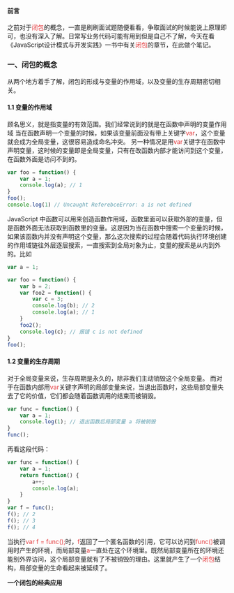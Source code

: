 #### 前言
之前对于<font color="#e4393c">闭包</font>的概念，一直是刷刷面试题随便看看，争取面试的时候能说上原理即可，也没有深入了解。日常写业务代码可能有用到但是自己不了解，今天在看《JavaScript设计模式与开发实践》一书中有关<font color="e4393c">闭包</font>的章节，在此做个笔记。

### 一、闭包的概念
从两个地方着手了解，闭包的形成与变量的作用域，以及变量的生存周期密切相关。

#### 1.1 变量的作用域
顾名思义，就是指变量的有效范围。我们经常说到的就是在函数中声明的变量作用域
当在函数声明一个变量的时候，如果该变量前面没有带上关键字<font color="e4393c">var</font>，这个变量就会成为全局变量，这很容易造成命名冲突。
另一种情况是用<font color="e4393c">var</font>关键字在函数中声明变量，这时候的变量即是全局变量，只有在改函数内部才能访问到这个变量，在函数外面是访问不到的。
```js
var foo = function() {
    var a = 1;
    console.log(a); // 1
}
foo();
console.log(1) // Uncaught ReferebceError: a is not defined
```
JavaScript 中函数可以用来创造函数作用域，函数里面可以获取外部的变量，但是函数外面无法获取到函数里的变量。这是因为当在函数中搜索一个变量的时候，如果该函数内并没有声明这个变量，那么这次搜索的过程会随着代码执行环境创建的作用域链往外层逐层搜索，一直搜索到全局对象为止，变量的搜索是从内到外的。比如
```js
var a = 1;

var foo = function() {
    var b = 2;
    var foo2 = function() {
        var c = 3;
        console.log(b); // 2
        console.log(a); // 1
    }
    foo2();
    console.log(c); // 报错 c is not defined
}
foo();
```
#### 1.2 变量的生存周期
对于全局变量来说，生存周期是永久的，除非我们主动销毁这个全局变量。
而对于在函数内部用<font color="e4393c">var</font>关键字声明的局部变量来说，当退出函数时，这些局部变量失去了它的价值，它们都会随着函数调用的结束而被销毁。
```js
var func = function() {
    var a = 1;
    console.log(1); // 退出函数后局部变量 a 将被销毁
}
func();
```
再看这段代码：
```js
var func = function() {
    var a = 1;
    return function() {
        a++;
        console.log(a);
    }
}
var f = func();
f(); // 2
f(); // 3
f(); // 4
```
当执行<font color="e4393c">var f = func();</font>时，<font color="e4393c">f</font>返回了一个匿名函数的引用，它可以访问到<font color="e4393c">func()</font>被调用时产生的环境，而局部变量<font color="e4393c">a</font>一直处在这个环境里。既然局部变量所在的环境还能别外界访问，这个局部变量就有了不被销毁的理由。这里就产生了一个<font color="e4393c">闭包</font>结构，局部变量的生命看起来被延续了。

**一个闭包的经典应用**
```js

```